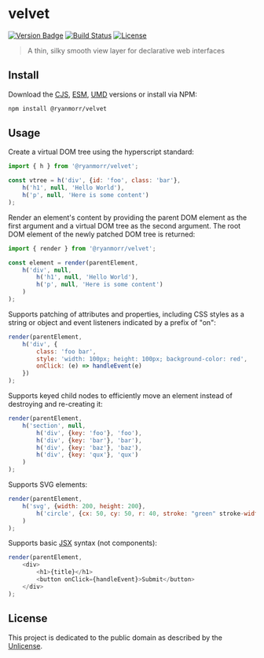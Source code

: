 # velvet

[![Version Badge][version-image]][project-url]
[![Build Status][build-image]][build-url]
[![License][license-image]][license-url]

> A thin, silky smooth view layer for declarative web interfaces

## Install

Download the [CJS](https://github.com/ryanmorr/velvet/raw/master/dist/velvet.cjs.js), [ESM](https://github.com/ryanmorr/velvet/raw/master/dist/velvet.esm.js), [UMD](https://github.com/ryanmorr/velvet/raw/master/dist/velvet.umd.js) versions or install via NPM:

``` sh
npm install @ryanmorr/velvet
```

## Usage

Create a virtual DOM tree using the hyperscript standard:

``` javascript
import { h } from '@ryanmorr/velvet';

const vtree = h('div', {id: 'foo', class: 'bar'},
    h('h1', null, 'Hello World'),
    h('p', null, 'Here is some content')
);
```


Render an element's content by providing the parent DOM element as the first argument and a virtual DOM tree as the second argument. The root DOM element of the newly patched DOM tree is returned:

``` javascript
import { render } from '@ryanmorr/velvet';

const element = render(parentElement,
    h('div', null, 
        h('h1', null, 'Hello World'),
        h('p', null, 'Here is some content')
    )
);
```

Supports patching of attributes and properties, including CSS styles as a string or object and event listeners indicated by a prefix of "on":

``` javascript
render(parentElement,
    h('div', {
        class: 'foo bar',
        style: 'width: 100px; height: 100px; background-color: red',
        onClick: (e) => handleEvent(e)
    })
);
```

Supports keyed child nodes to efficiently move an element instead of destroying and re-creating it:

``` javascript
render(parentElement,
    h('section', null, 
        h('div', {key: 'foo'}, 'foo'),
        h('div', {key: 'bar'}, 'bar'),
        h('div', {key: 'baz'}, 'baz'),
        h('div', {key: 'qux'}, 'qux')
    )
);
```

Supports SVG elements:

``` javascript
render(parentElement,
    h('svg', {width: 200, height: 200}, 
        h('circle', {cx: 50, cy: 50, r: 40, stroke: "green" stroke-width: 4, fill: "yellow"})
    )
);
```

Supports basic [JSX](https://reactjs.org/docs/introducing-jsx.html) syntax (not components):

``` javascript
render(parentElement,
    <div>
        <h1>{title}</h1>
        <button onClick={handleEvent}>Submit</button>
    </div>
);
```

## License

This project is dedicated to the public domain as described by the [Unlicense](http://unlicense.org/).

[project-url]: https://github.com/ryanmorr/velvet
[version-image]: https://badge.fury.io/gh/ryanmorr%2Fvelvet.svg
[build-url]: https://travis-ci.org/ryanmorr/velvet
[build-image]: https://travis-ci.org/ryanmorr/velvet.svg
[license-image]: https://img.shields.io/badge/license-Unlicense-blue.svg
[license-url]: UNLICENSE
